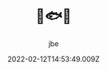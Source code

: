 ---
layout: work
title: 🚬🐟🐔
hero: /assets/images/smokers/smoke2-5e--p0.999-k2048-seed1000-1651898746-1024x1024-1e-1651899599-splinter-0-gigapixel-low_res-scale-2_00x.png
date: 2022-02-12T14:53:49.009Z
categories: work
author: jbe
year: 2022
description: Image series
weight: 3
permalink: /smokers/
published: false
images:
   - path: smoke2-5e--p0.999-k2048-seed1000-1651898746-1024x1024-1e-1651899599-splinter-0-gigapixel-low_res-scale-2_00x.png
   - path: smoke2-5e--p0.999-k2048-seed1001-1651898746-1024x1024-1e-1651900429-splinter-0-gigapixel-low_res-scale-2_00x.png
   - path: smoke2-5e--p0.999-k2048-seed1002-1651898746-1024x1024-1e-1651901258-splinter-0-gigapixel-low_res-scale-2_00x.png
   - path: smoke2-5e--p0.999-k2048-seed1003-1651898746-1024x1024-1e-1651902089-splinter-0-gigapixel-low_res-scale-2_00x.png

---